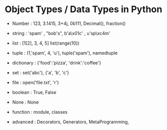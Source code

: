  # Object Types / Data Types in Python 

 - Number : 123, 3.1415, 3+4j, 0b111, Decimal(), 
 fraction()

 - string : 'spam' , "bob's", b'a\x01c' , u'sp\xc4m'
 - list : [1[2], 3, 4, 5] list(range(10))
 - tuple : (1,'spam', 4, 'u'), tuple('spam'), namedtuple 

 - dictionary : {'food':'pizza', 'drink':'coffee'}
 - set : set('abc'), {'a', 'b', 'c'}

 - file : open('file.txt', 'r')

  - boolean : True, False
  - None : None

 - function : module, classes

 - advanced : Decorators, Generators, MetaProgramming,